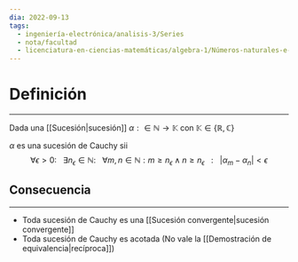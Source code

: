 ```yaml
---
dia: 2022-09-13
tags:
  - ingeniería-electrónica/analisis-3/Series
  - nota/facultad
  - licenciatura-en-ciencias-matemáticas/algebra-1/Números-naturales-e-Inducción
---
```

# Definición
---
Dada una [[Sucesión|sucesión]] $\alpha : \in \mathbb{N} \to \mathbb{K}$ con $\mathbb{K} \in \{ \mathbb{R}, \mathbb{C} \}$ 

$\alpha$ es una sucesión de Cauchy sii $$ \forall \epsilon > 0 : ~~~ \exists n_\epsilon \in \mathbb{N} : ~~~  \forall m,n \in \mathbb{N} : m \geq n_\epsilon \land n \geq n_\epsilon ~~~ : ~~~ | \alpha_m - \alpha_n | < \epsilon $$

## Consecuencia
---
* Toda sucesión de Cauchy es una [[Sucesión convergente|sucesión convergente]]
* Toda sucesión de Cauchy es acotada (No vale la [[Demostración de equivalencia|recíproca]])
